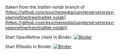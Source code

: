 (taken from the *traitlet-nolab* branch of [https://github.com/psychemedia/jupyterserverproxy-openrefine/tree/traitlet-nolab](https://github.com/psychemedia/jupyterserverproxy-openrefine/tree/traitlet-nolab))

Start OpenRefine client in Binder: [![Binder](https://mybinder.org/badge_logo.svg)](https://mybinder.org/v2/gh/SmithsonianWorkshops/2019-05-16-castle/binder-openrefine?urlpath=openrefine)

Start RStudio in Binder: [![Binder](https://mybinder.org/badge_logo.svg)](https://mybinder.org/v2/gh/SmithsonianWorkshops/2019-05-16-castle/binder-openrefine?urlpath=rstudio)
